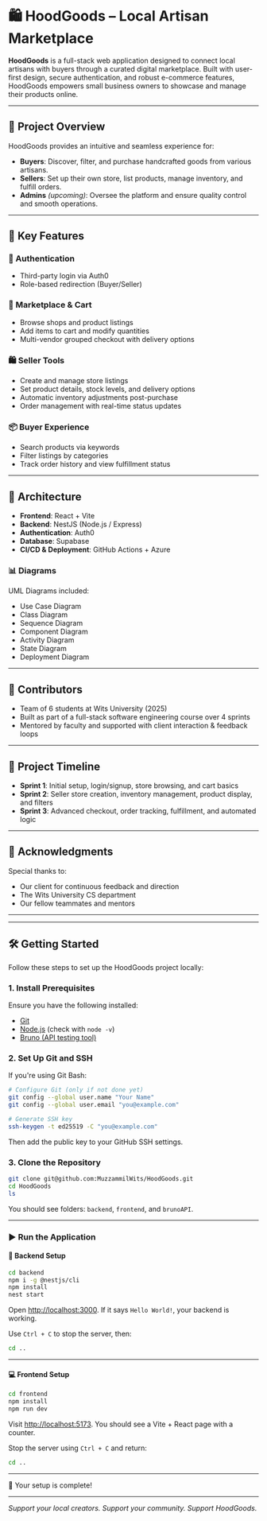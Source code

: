 
# 🛍️ HoodGoods – Local Artisan Marketplace

**HoodGoods** is a full-stack web application designed to connect local artisans with buyers through a curated digital marketplace. Built with user-first design, secure authentication, and robust e-commerce features, HoodGoods empowers small business owners to showcase and manage their products online.

---

## 📌 Project Overview

HoodGoods provides an intuitive and seamless experience for:

- **Buyers**: Discover, filter, and purchase handcrafted goods from various artisans.
- **Sellers**: Set up their own store, list products, manage inventory, and fulfill orders.
- **Admins** *(upcoming)*: Oversee the platform and ensure quality control and smooth operations.

---

## 🚀 Key Features

### 👤 Authentication
- Third-party login via Auth0
- Role-based redirection (Buyer/Seller)

### 🛒 Marketplace & Cart
- Browse shops and product listings
- Add items to cart and modify quantities
- Multi-vendor grouped checkout with delivery options

### 🛍️ Seller Tools
- Create and manage store listings
- Set product details, stock levels, and delivery options
- Automatic inventory adjustments post-purchase
- Order management with real-time status updates

### 📦 Buyer Experience
- Search products via keywords
- Filter listings by categories
- Track order history and view fulfillment status

---

## 🧠 Architecture

- **Frontend**: React + Vite
- **Backend**: NestJS (Node.js / Express)
- **Authentication**: Auth0
- **Database**: Supabase
- **CI/CD & Deployment**: GitHub Actions + Azure

### 📊 Diagrams
UML Diagrams included:
- Use Case Diagram
- Class Diagram
- Sequence Diagram
- Component Diagram
- Activity Diagram
- State Diagram
- Deployment Diagram

---

## 👥 Contributors

- Team of 6 students at Wits University (2025)
- Built as part of a full-stack software engineering course over 4 sprints
- Mentored by faculty and supported with client interaction & feedback loops

---

## 📅 Project Timeline

- **Sprint 1**: Initial setup, login/signup, store browsing, and cart basics
- **Sprint 2**: Seller store creation, inventory management, product display, and filters
- **Sprint 3**: Advanced checkout, order tracking, fulfillment, and automated logic

---

## 🤝 Acknowledgments

Special thanks to:
- Our client for continuous feedback and direction
- The Wits University CS department
- Our fellow teammates and mentors

---

---

## 🛠️ Getting Started

Follow these steps to set up the HoodGoods project locally:

### 1. Install Prerequisites
Ensure you have the following installed:
- [Git](https://git-scm.com/)
- [Node.js](https://nodejs.org/) (check with `node -v`)
- [Bruno (API testing tool)](https://www.usebruno.com/downloads)

### 2. Set Up Git and SSH
If you're using Git Bash:
```bash
# Configure Git (only if not done yet)
git config --global user.name "Your Name"
git config --global user.email "you@example.com"

# Generate SSH key
ssh-keygen -t ed25519 -C "you@example.com"
```
Then add the public key to your GitHub SSH settings.

### 3. Clone the Repository
```bash
git clone git@github.com:MuzzammilWits/HoodGoods.git
cd HoodGoods
ls
```
You should see folders: `backend`, `frontend`, and `brunoAPI`.

---

### ▶️ Run the Application

#### 🔧 Backend Setup
```bash
cd backend
npm i -g @nestjs/cli
npm install
nest start
```
Open [http://localhost:3000](http://localhost:3000). If it says `Hello World!`, your backend is working.

Use `Ctrl + C` to stop the server, then:
```bash
cd ..
```

---

#### 💻 Frontend Setup
```bash
cd frontend
npm install
npm run dev
```
Visit [http://localhost:5173](http://localhost:5173). You should see a Vite + React page with a counter.

Stop the server using `Ctrl + C` and return:
```bash
cd ..
```

---

🎉 Your setup is complete!

---

*Support your local creators. Support your community. Support HoodGoods.*
